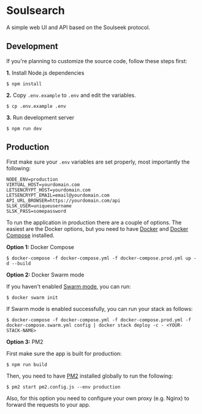 # Soulsearch

A simple web UI and API based on the Soulseek protocol.

## Development

If you're planning to customize the source code, follow these steps first:

**1.** Install Node.js dependencies

```
$ npm install
```

**2.** Copy `.env.example` to `.env` and edit the variables.

```
$ cp .env.example .env
```

**3.** Run development server

```
$ npm run dev
```

## Production

First make sure your `.env` variables are set properly, most importantly the following:

```
NODE_ENV=production
VIRTUAL_HOST=yourdomain.com
LETSENCRYPT_HOST=yourdomain.com
LETSENCRYPT_EMAIL=email@yourdomain.com
API_URL_BROWSER=https://yourdomain.com/api
SLSK_USER=uniqueusername
SLSK_PASS=somepassword
```

To run the application in production there are a couple of options. The easiest are the Docker options, but you need to have [Docker](https://docs.docker.com/get-started) and [Docker Compose](https://docs.docker.com/compose/install) installed.

**Option 1:** Docker Compose

```
$ docker-compose -f docker-compose.yml -f docker-compose.prod.yml up -d --build
```

**Option 2:** Docker Swarm mode

If you haven't enabled [Swarm mode](https://docs.docker.com/engine/swarm/), you can run:

```
$ docker swarm init
```

If Swarm mode is enabled successfully, you can run your stack as follows:

```
$ docker-compose -f docker-compose.yml -f docker-compose.prod.yml -f docker-compose.swarm.yml config | docker stack deploy -c - <YOUR-STACK-NAME>
```


**Option 3:** PM2

First make sure the app is built for production:

```
$ npm run build
```

Then, you need to have [PM2](https://pm2.keymetrics.io/) installed globally to run the following:

```
$ pm2 start pm2.config.js --env production
```

Also, for this option you need to configure your own proxy (e.g. Nginx) to forward the requests to your app.
